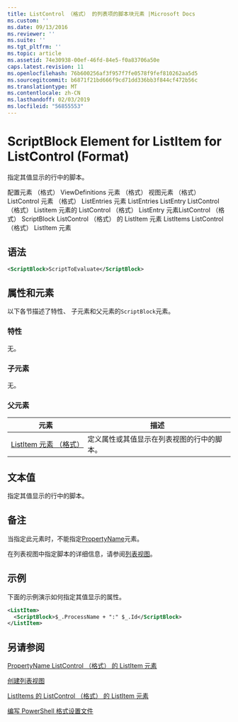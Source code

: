 ```yaml
---
title: ListControl （格式） 的列表项的脚本块元素 |Microsoft Docs
ms.custom: ''
ms.date: 09/13/2016
ms.reviewer: ''
ms.suite: ''
ms.tgt_pltfrm: ''
ms.topic: article
ms.assetid: 74e30938-00ef-46fd-84e5-f0a83706a50e
caps.latest.revision: 11
ms.openlocfilehash: 76b600256af3f957f7fe0578f9fef810262aa5d5
ms.sourcegitcommit: b6871f21bd666f9cd71dd336bb3f844cf472b56c
ms.translationtype: MT
ms.contentlocale: zh-CN
ms.lasthandoff: 02/03/2019
ms.locfileid: "56855553"
---
```

# <a name="scriptblock-element-for-listitem-for-listcontrol-format"></a>ScriptBlock Element for ListItem for ListControl (Format)

指定其值显示的行中的脚本。

配置元素 （格式） ViewDefinitions 元素 （格式） 视图元素 （格式） ListControl 元素 （格式） ListEntries 元素 ListEntries ListEntry ListControl （格式） Listitem 元素的 ListControl （格式） ListEntry 元素ListControl （格式） ScriptBlock ListControl （格式） 的 ListItem 元素 ListItems ListControl （格式） ListItem 元素

## <a name="syntax"></a>语法

```xml
<ScriptBlock>ScriptToEvaluate</ScriptBlock>
```

## <a name="attributes-and-elements"></a>属性和元素

以下各节描述了特性、 子元素和父元素的`ScriptBlock`元素。

### <a name="attributes"></a>特性

无。

### <a name="child-elements"></a>子元素

无。

### <a name="parent-elements"></a>父元素

|元素|描述|
|-------------|-----------------|
|[ListItem 元素 （格式）](./listitem-element-for-listitems-for-listcontrol-format.md)|定义属性或其值显示在列表视图的行中的脚本。|

## <a name="text-value"></a>文本值

指定其值显示的行中的脚本。

## <a name="remarks"></a>备注

当指定此元素时，不能指定[PropertyName](./propertyname-element-for-listitem-for-listcontrol-format.md)元素。

在列表视图中指定脚本的详细信息，请参阅[列表视图](./creating-a-list-view.md)。

## <a name="example"></a>示例

下面的示例演示如何指定其值显示的属性。

```xml
<ListItem>
  <ScriptBlock>$_.ProcessName + ":" $_.Id</ScriptBlock>
</ListItem>

```

## <a name="see-also"></a>另请参阅

[PropertyName ListControl （格式） 的 ListItem 元素](./propertyname-element-for-listitem-for-listcontrol-format.md)

[创建列表视图](./creating-a-list-view.md)

[ListItems 的 ListControl （格式） 的 ListItem 元素](./listitem-element-for-listitems-for-listcontrol-format.md)

[编写 PowerShell 格式设置文件](./writing-a-powershell-formatting-file.md)
